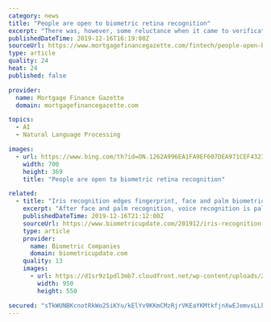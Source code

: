 ```yaml
---
category: news
title: "People are open to biometric retina recognition"
excerpt: "There was, however, some reluctance when it came to verification by heartbeat recognition (45%) and keystroke dynamics (44%). The survey, conducted online with OnePoll, also revealed fingerprint was currently the most widespread form of biometric verification, regularly used or tried by 54% of respondents, followed by facial (32%) and voice (29 ..."
publishedDateTime: 2019-12-16T16:19:00Z
sourceUrl: https://www.mortgagefinancegazette.com/fintech/people-open-biometric-retina-recognition-16-12-2019/
type: article
quality: 24
heat: 24
published: false

provider:
  name: Mortgage Finance Gazette
  domain: mortgagefinancegazette.com

topics:
  - AI
  - Natural Language Processing

images:
  - url: https://www.bing.com/th?id=ON.1262A996EA1FA9EF607DEA971CEF4323
    width: 700
    height: 369
    title: "People are open to biometric retina recognition"

related:
  - title: "Iris recognition edges fingerprint, face and palm biometrics for most willing use by UK consumers"
    excerpt: "After face and palm recognition, voice recognition is palatable to 55 percent, 51 percent would use handwriting biometrics, and 49 percent would be willing to use DNA biometrics, followed by heartbeat recognition (45 percent) and keystroke recognition (44 percent) as the least popular forms of biometrics. Only 32 percent say they have tried or ..."
    publishedDateTime: 2019-12-16T21:12:00Z
    sourceUrl: https://www.biometricupdate.com/201912/iris-recognition-edges-fingerprint-face-and-palm-biometrics-for-most-willing-use-by-uk-consumers
    type: article
    provider:
      name: Biometric Companies
      domain: biometricupdate.com
    quality: 13
    images:
      - url: https://d1sr9z1pdl3mb7.cloudfront.net/wp-content/uploads/2019/12/05171026/biometric-iris-recognition-for-healthcare.jpg
        width: 950
        height: 550

secured: "sTkWUNBKcnotRkWo25iKYu/kElYv9KKmCMzRjrVKEaYKMtkfjnXwEJemvsLLkDUvVkr5z/Ye+phBjGgwzl200BlO673DkNGH3WkPClInZy5299toqArZuuKY2SRbigRc6AwSxlkEf2jzLiYrrbl11LGLYvoJyn7htPXldkKvUoCt653elX4npGXZLbpja2NUMgxrQr5qyEzP84NQRuJHJzBTzrttX3PfdgPeHRzijmU+RuGHILdBmZqCk+2xdWrKDPLbY7BFte8MkgRE8+g/Yw==;mdTPs+wrS771mNMffy9XSA=="
---
```


